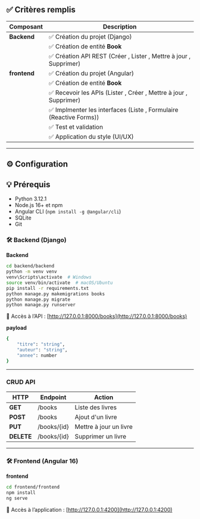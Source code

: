 ## ✅ Critères remplis

| Composant   | Description |
|-------------|-------------|
| **Backend** | ✅ Création du projet (Django) |
|             | ✅ Création de entité **Book** |
|             | ✅ Création API REST (Créer , Lister ,  Mettre à jour , Supprimer) |
| **frontend** | ✅ Création du projet (Angular) |
|             | ✅ Création de entité **Book** |
|             | ✅ Recevoir les APIs (Lister , Créer , Mettre à jour , Supprimer) |
|             | ✅ Implmenter les interfaces (Liste , Formulaire (Reactive Forms)) |
|             | ✅ Test et validation |
|             | ✅ Application du style (UI/UX) |


---
## ⚙️ Configuration

## 💡 Prérequis

- Python 3.12.1
- Node.js 16+ et npm
- Angular CLI (`npm install -g @angular/cli`)
- SQLite
- Git

### 🛠️ Backend (Django)
**Backend**
```bash
cd backend/backend
python -m venv venv
venv\Scripts\activate  # Windows
source venv/bin/activate  # macOS/Ubuntu
pip install -r requirements.txt
python manage.py makemigrations books
python manage.py migrate 
python manage.py runserver
```
🔗 Accès à l’API : [http://127.0.0.1:8000/books](http://127.0.0.1:8000/books)

**payload**
```bash
{
    "titre": "string",
    "auteur": "string",
    "annee": number
}
```

---
### CRUD API
| HTTP | Endpoint | Action |
|------|----------|--------|
| **GET** | /books | Liste des livres |
| **POST** | /books | Ajout d'un livre |
| **PUT** | /books/{id} | Mettre à jour un livre |
| **DELETE** | /books/{id} | Supprimer un livre |

---
### 🛠️ Frontend (Angular 16)
**frontend**
```bash
cd frontend/frontend
npm install
ng serve
```
🔗 Accès à l’application : [http://127.0.0.1:4200](http://127.0.0.1:4200)
